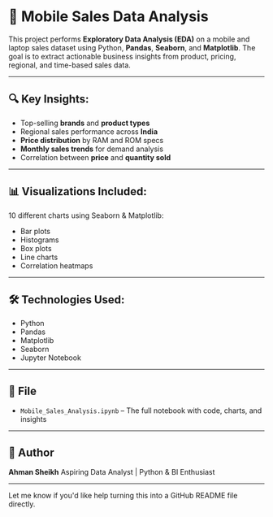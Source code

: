 # 📱 Mobile Sales Data Analysis

This project performs **Exploratory Data Analysis (EDA)** on a mobile and laptop sales dataset using Python, **Pandas**, **Seaborn**, and **Matplotlib**. The goal is to extract actionable business insights from product, pricing, regional, and time-based sales data.

---

## 🔍 Key Insights:

* Top-selling **brands** and **product types**
* Regional sales performance across **India**
* **Price distribution** by RAM and ROM specs
* **Monthly sales trends** for demand analysis
* Correlation between **price** and **quantity sold**

---

## 📊 Visualizations Included:

10 different charts using Seaborn & Matplotlib:

* Bar plots
* Histograms
* Box plots
* Line charts
* Correlation heatmaps

---

## 🛠️ Technologies Used:

* Python
* Pandas
* Matplotlib
* Seaborn
* Jupyter Notebook

---

## 📁 File

* `Mobile_Sales_Analysis.ipynb` – The full notebook with code, charts, and insights

---

## 📌 Author

**Ahman Sheikh**
Aspiring Data Analyst | Python & BI Enthusiast

---

Let me know if you'd like help turning this into a GitHub README file directly.
